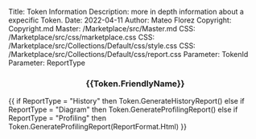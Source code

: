 Title: Token Information
Description: more in depth information about a expecific Token.
Date: 2022-04-11
Author: Mateo Florez
Copyright: Copyright.md
Master: /Marketplace/src/Master.md
CSS: /Marketplace/src/css/marketplace.css
CSS: /Marketplace/src/Collections/Default/css/style.css
CSS: /Marketplace/src/Collections/Default/css/report.css
Parameter: TokenId
Parameter: ReportType

<div style='display:none'>
{{ 
    Token := select top 1 * from  Waher.Service.IoTBroker.NeuroFeatures.Token where TokenId = TokenId;
}}
</div>

<div class="container info zone">
	<div class="token-basic-info token-description-container">
		<div class="token-title">
			<div>
				<h3 class= "default-blue" style= "text-align: center;">{{Token.FriendlyName}}</h3>
			</div>
		</div>
		<div>
		{{
		if ReportType = "History" then 
			Token.GenerateHistoryReport()
		else if ReportType = "Diagram" then
			Token.GenerateProfilingReport()
		else if ReportType = "Profiling" then
			Token.GenerateProfilingReport(ReportFormat.Html)
		}}
</div>
</div>
</div>



